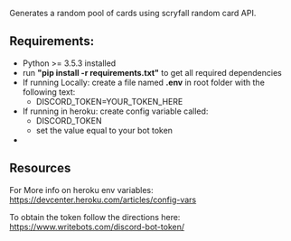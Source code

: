 Generates a random pool of cards using scryfall random card API.


<h2>Requirements:</h2>
    <ul>
        <li>Python >= 3.5.3 installed</li>
        <li>run <b>"pip install -r requirements.txt"</b> to get all required dependencies</li>
        <li>If running Locally: create a file named <b>.env</b> in root folder with the following text:
            <ul>
                <li>DISCORD_TOKEN=YOUR_TOKEN_HERE</li>
            </ul>
        </li>
        <li>If running in heroku: create config variable called:
            <ul>
                <li>DISCORD_TOKEN</li>
                <li>set the value equal to your bot token</li>
           </ul>
        <li>
    </ul>



<h2>Resources</h2>

For More info on heroku env variables:  https://devcenter.heroku.com/articles/config-vars

To obtain the token follow the directions here:  https://www.writebots.com/discord-bot-token/
